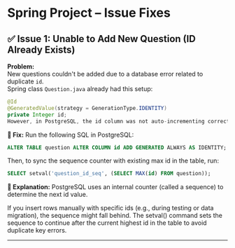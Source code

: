 # Spring Project – Issue Fixes

## ✅ Issue 1: Unable to Add New Question (ID Already Exists)

**Problem:**  
New questions couldn't be added due to a database error related to duplicate `id`.  
Spring class `Question.java` already had this setup:
```java
@Id
@GeneratedValue(strategy = GenerationType.IDENTITY)
private Integer id;
However, in PostgreSQL, the id column was not auto-incrementing correctly.
```

**🔧 Fix:**
Run the following SQL in PostgreSQL:

```sql
ALTER TABLE question ALTER COLUMN id ADD GENERATED ALWAYS AS IDENTITY;
```
Then, to sync the sequence counter with existing max id in the table, run:

```sql
SELECT setval('question_id_seq', (SELECT MAX(id) FROM question));
```

**📌 Explanation:**
PostgreSQL uses an internal counter (called a sequence) to determine the next id value.

If you insert rows manually with specific ids (e.g., during testing or data migration), the sequence might fall behind.
The setval() command sets the sequence to continue after the current highest id in the table to avoid duplicate key errors.

---

